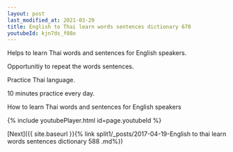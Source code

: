 ```yaml
---
layout: post
last_modified_at: 2021-03-29
title: English to Thai learn words sentences dictionary 670 
youtubeId: kjn7ds_f08o
---
```

 
 
Helps to learn Thai words and sentences for English speakers.

Opportunitiy to repeat the words sentences. 

Practice Thai language. 
 
10 minutes practice every day. 
 
How to learn Thai words and sentences for English speakers 
 
{% include youtubePlayer.html id=page.youtubeId %}
 
 
[Next]({{ site.baseurl }}{% link  split1/_posts/2017-04-19-English to thai learn words sentences dictionary 588 .md%})
 
